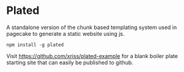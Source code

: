 # Plated

A standalone version of the chunk based templating system used in pagecake to generate a static website using js.

	npm install -g plated


Visit https://github.com/xriss/plated-example for a blank boiler plate starting site that can easily be published to github.
